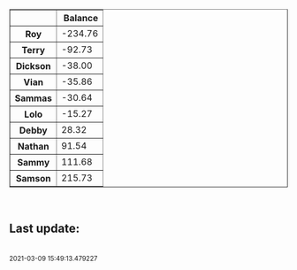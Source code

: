 <table border="1" class="dataframe">
  <thead>
    <tr style="text-align: right;">
      <th></th>
      <th>Balance</th>
    </tr>
  </thead>
  <tbody>
    <tr>
      <th>Roy</th>
      <td>-234.76</td>
    </tr>
    <tr>
      <th>Terry</th>
      <td>-92.73</td>
    </tr>
    <tr>
      <th>Dickson</th>
      <td>-38.00</td>
    </tr>
    <tr>
      <th>Vian</th>
      <td>-35.86</td>
    </tr>
    <tr>
      <th>Sammas</th>
      <td>-30.64</td>
    </tr>
    <tr>
      <th>Lolo</th>
      <td>-15.27</td>
    </tr>
    <tr>
      <th>Debby</th>
      <td>28.32</td>
    </tr>
    <tr>
      <th>Nathan</th>
      <td>91.54</td>
    </tr>
    <tr>
      <th>Sammy</th>
      <td>111.68</td>
    </tr>
    <tr>
      <th>Samson</th>
      <td>215.73</td>
    </tr>
  </tbody>
</table><br><h2>Last update:</h2><br><sub>2021-03-09 15:49:13.479227</sub>